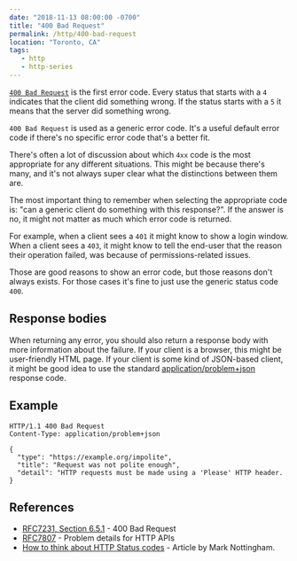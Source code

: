 ```yaml
---
date: "2018-11-13 08:00:00 -0700"
title: "400 Bad Request"
permalink: /http/400-bad-request
location: "Toronto, CA"
tags:
   - http
   - http-series
---
```


[`400 Bad Request`][1] is the first error code. Every status that starts with a
`4` indicates that the client did something wrong. If the status starts with a
`5` it means that the server did something wrong.

`400 Bad Request` is used as a generic error code. It's a useful default error
code if there's no specific error code that's a better fit.

There's often a lot of discussion about which `4xx` code is the most appropriate
for any different situations. This might be because there's many, and it's not
always super clear what the distinctions between them are.

The most important thing to remember when selecting the appropriate
code is: "can a generic client do something with this response?". If the answer
is no, it might not matter as much which error code is returned.

For example, when a client sees a `401` it might know to show a login window.
When a client sees a `403`, it might know to tell the end-user that the reason
their operation failed, was because of permissions-related issues.

Those are good reasons to show an error code, but those reasons don't always
exists. For those cases it's fine to just use the generic status code `400`.


Response bodies
---------------

When returning any error, you should also return a response body with more
information about the failure. If your client is a browser, this might be
user-friendly HTML page. If your client is some kind of JSON-based client, it
might be good idea to use the standard [application/problem+json][2] response
code.


Example
------

```http
HTTP/1.1 400 Bad Request
Content-Type: application/problem+json

{
  "type": "https://example.org/impolite",
  "title": "Request was not polite enough",
  "detail": "HTTP requests must be made using a 'Please' HTTP header.
}
```

References
----------

* [RFC7231, Section 6.5.1][1] - 400 Bad Request
* [RFC7807][2] - Problem details for HTTP APIs
* [How to think about HTTP Status codes][3] - Article by Mark Nottingham.

[1]: https://tools.ietf.org/html/rfc7231#section-6.5.1 "400 Bad Request"
[2]: https://tools.ietf.org/html/rfc7807 "Problem Details for HTTP APIs"
[3]: https://www.mnot.net/blog/2017/05/11/status_codes
